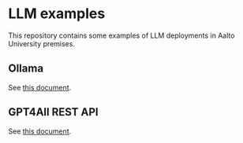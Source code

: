 # LLM examples

This repository contains some examples of LLM deployments in Aalto University premises.

## Ollama

See [this document](./ollama/README.md).

## GPT4All REST API

See [this document](./gpt4all-api/README.md).
